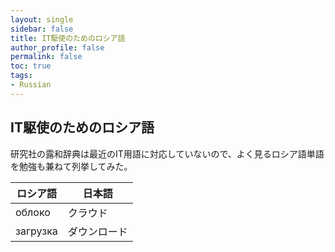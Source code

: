 ```yaml
---
layout: single
sidebar: false
title: IT駆使のためのロシア語
author_profile: false
permalink: false
toc: true
tags:
- Russian
---
```


## IT駆使のためのロシア語
研究社の露和辞典は最近のIT用語に対応していないので、よく見るロシア語単語を勉強も兼ねて列挙してみた。

|  ロシア語  |  日本語  |
| ---- | ---- |
|  облоко  |  クラウド  |
|  загрузка  |  ダウンロード  |




